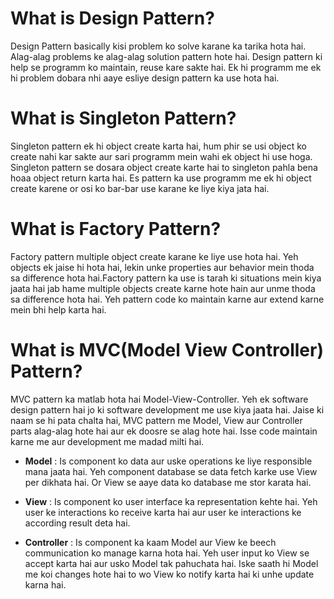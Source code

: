 # What is Design Pattern?

Design Pattern basically kisi problem ko solve karane ka tarika hota hai. Alag-alag problems ke alag-alag solution pattern hote hai. Design pattern ki help se programm ko maintain, reuse kare sakte hai. Ek hi programm me ek hi problem dobara nhi aaye esliye design pattern ka use hota hai.

# What is Singleton Pattern?

Singleton pattern ek hi object create karta hai, hum phir se usi object ko create nahi kar sakte aur sari programm mein wahi ek object hi use hoga. Singleton pattern se dosara object create karte hai to singleton pahla bena hoaa object return karta hai. Es pattern ka use programm me ek hi object create karene or osi ko bar-bar use karane ke liye kiya jata hai.

# What is Factory Pattern?

Factory pattern multiple object create karane ke liye use hota hai. Yeh objects ek jaise hi hota hai, lekin unke properties aur behavior mein thoda sa difference hota hai.Factory pattern ka use is tarah ki situations mein kiya jaata hai jab hame multiple objects create karne hote hain aur unme thoda sa difference hota hai. Yeh pattern code ko maintain karne aur extend karne mein bhi help karta hai.

# What is MVC(Model View Controller) Pattern?

MVC pattern ka matlab hota hai Model-View-Controller. Yeh ek software design pattern hai jo ki software development me use kiya jaata hai. Jaise ki naam se hi pata chalta hai, MVC pattern me Model, View aur Controller parts alag-alag hote hai aur ek doosre se alag hote hai. Isse code maintain karne me aur development me madad milti hai.

- __Model__ : Is component ko data aur uske operations ke liye responsible mana jaata hai. Yeh component database se data fetch karke use View per dikhata hai. Or View se aaye data ko database me stor karata hai.

- __View__ : Is component ko user interface ka representation kehte hai. Yeh user ke interactions ko receive karta hai aur user ke interactions ke according result deta hai.

- __Controller__ : Is component ka kaam Model aur View ke beech communication ko manage karna hota hai. Yeh user input ko View se accept karta hai aur usko Model tak pahuchata hai. Iske saath hi Model me koi changes hote hai to wo View ko notify karta hai ki unhe update karna hai.
